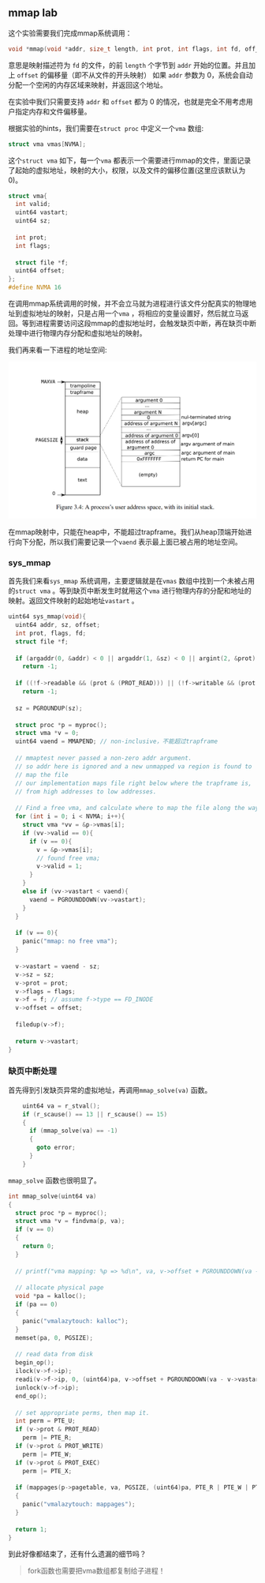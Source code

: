 ## **mmap lab**

这个实验需要我们完成mmap系统调用：

```c
void *mmap(void *addr, size_t length, int prot, int flags, int fd, off_t offset);
```

意思是映射描述符为 `fd` 的文件，的前 `length` 个字节到 `addr` 开始的位置。并且加上 `offset` 的偏移量（即不从文件的开头映射）    如果 `addr` 参数为 0，系统会自动分配一个空闲的内存区域来映射，并返回这个地址。

在实验中我们只需要支持 `addr` 和 `offset` 都为 0 的情况，也就是完全不用考虑用户指定内存和文件偏移量。



根据实验的hints，我们需要在`struct proc` 中定义一个`vma` 数组:

```c
struct vma vmas[NVMA];
```

这个`struct vma` 如下，每一个`vma` 都表示一个需要进行mmap的文件，里面记录了起始的虚拟地址，映射的大小，权限，以及文件的偏移位置(这里应该默认为0)。

```c 
struct vma{
  int valid;
  uint64 vastart;
  uint64 sz;

  int prot;
  int flags;

  struct file *f;
  uint64 offset;
};
#define NVMA 16
```

在调用mmap系统调用的时候，并不会立马就为进程进行该文件分配真实的物理地址到虚拟地址的映射，只是占用一个`vma` ，将相应的变量设置好，然后就立马返回。等到进程需要访问这段mmap的虚拟地址时，会触发缺页中断，再在缺页中断处理中进行物理内存分配和虚拟地址的映射。

我们再来看一下进程的地址空间:

<img src="./img/addrspace.png" style="zoom: 50%;" />

在mmap映射中，只能在heap中，不能超过trapframe。我们从heap顶端开始进行向下分配，所以我们需要记录一个`vaend` 表示最上面已被占用的地址空间。



### **sys_mmap**

首先我们来看`sys_mmap` 系统调用，主要逻辑就是在`vmas` 数组中找到一个未被占用的`struct vma` 。等到缺页中断发生时就用这个`vma` 进行物理内存的分配和地址的映射。返回文件映射的起始地址`vastart` 。

```c
uint64 sys_mmap(void){
  uint64 addr, sz, offset;
  int prot, flags, fd;
  struct file *f;

  if (argaddr(0, &addr) < 0 || argaddr(1, &sz) < 0 || argint(2, &prot) < 0 || argint(3, &flags) < 0 || argfd(4, &fd, &f) < 0 || argaddr(5, &offset) < 0 || sz == 0)
    return -1;

  if ((!f->readable && (prot & (PROT_READ))) || (!f->writable && (prot & PROT_WRITE) && !(flags & MAP_PRIVATE)))
    return -1;

  sz = PGROUNDUP(sz);

  struct proc *p = myproc();
  struct vma *v = 0;
  uint64 vaend = MMAPEND; // non-inclusive，不能超过trapframe

  // mmaptest never passed a non-zero addr argument.
  // so addr here is ignored and a new unmapped va region is found to
  // map the file
  // our implementation maps file right below where the trapframe is,
  // from high addresses to low addresses.

  // Find a free vma, and calculate where to map the file along the way.
  for (int i = 0; i < NVMA; i++){
    struct vma *vv = &p->vmas[i];
    if (vv->valid == 0){
      if (v == 0){
        v = &p->vmas[i];
        // found free vma;
        v->valid = 1;
      }
    }
    else if (vv->vastart < vaend){
      vaend = PGROUNDDOWN(vv->vastart);
    }
  }

  if (v == 0){
    panic("mmap: no free vma");
  }

  v->vastart = vaend - sz;
  v->sz = sz;
  v->prot = prot;
  v->flags = flags;
  v->f = f; // assume f->type == FD_INODE
  v->offset = offset;

  filedup(v->f);

  return v->vastart;
}
```



### **缺页中断处理**

首先得到引发缺页异常的虚拟地址，再调用`mmap_solve(va)` 函数。

```c
    uint64 va = r_stval();
    if (r_scause() == 13 || r_scause() == 15)
    {
      if (mmap_solve(va) == -1)
      {
        goto error;
      }
    }
```

`mmap_solve` 函数也很明显了。

```c
int mmap_solve(uint64 va)
{
  struct proc *p = myproc();
  struct vma *v = findvma(p, va);
  if (v == 0)
  {
    return 0;
  }

  // printf("vma mapping: %p => %d\n", va, v->offset + PGROUNDDOWN(va - v->vastart));

  // allocate physical page
  void *pa = kalloc();
  if (pa == 0)
  {
    panic("vmalazytouch: kalloc");
  }
  memset(pa, 0, PGSIZE);

  // read data from disk
  begin_op();
  ilock(v->f->ip);
  readi(v->f->ip, 0, (uint64)pa, v->offset + PGROUNDDOWN(va - v->vastart), PGSIZE);
  iunlock(v->f->ip);
  end_op();

  // set appropriate perms, then map it.
  int perm = PTE_U;
  if (v->prot & PROT_READ)
    perm |= PTE_R;
  if (v->prot & PROT_WRITE)
    perm |= PTE_W;
  if (v->prot & PROT_EXEC)
    perm |= PTE_X;

  if (mappages(p->pagetable, va, PGSIZE, (uint64)pa, PTE_R | PTE_W | PTE_U) < 0)
  {
    panic("vmalazytouch: mappages");
  }

  return 1;
}
```



到此好像都结束了，还有什么遗漏的细节吗？

> fork函数也需要把vma数组都复制给子进程！

